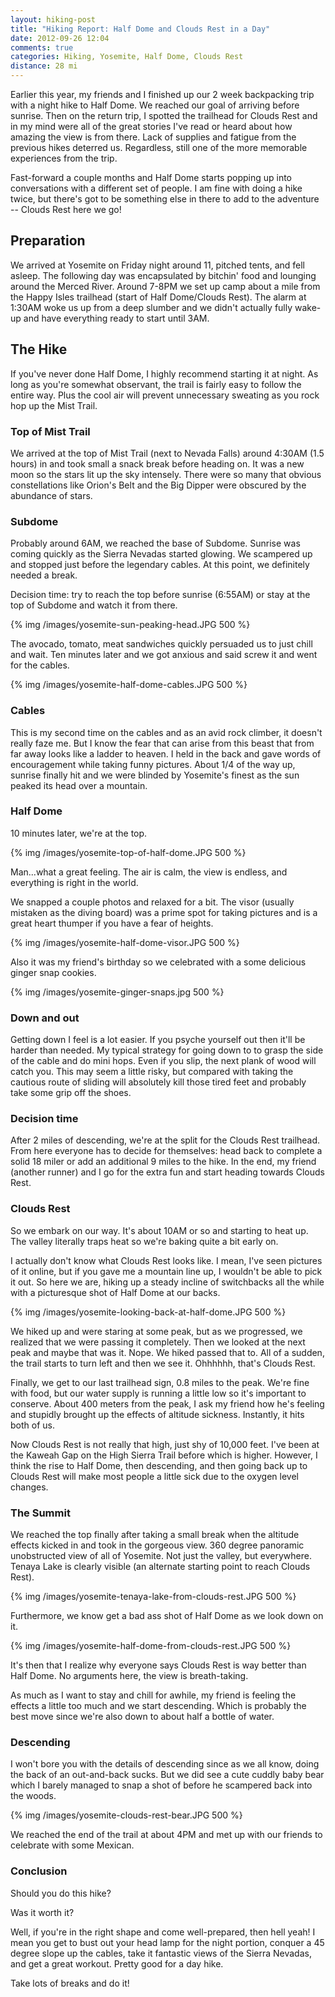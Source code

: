 ```yaml
---
layout: hiking-post
title: "Hiking Report: Half Dome and Clouds Rest in a Day"
date: 2012-09-26 12:04
comments: true
categories: Hiking, Yosemite, Half Dome, Clouds Rest
distance: 28 mi
---
```


Earlier this year, my friends and I finished up our 2 week backpacking trip with
a night hike to Half Dome. We reached our goal of arriving before sunrise. Then
on the return trip, I spotted the trailhead for Clouds Rest and in my mind were
all of the great stories I've read or heard about how amazing the view is from
there. Lack of supplies and fatigue from the previous hikes deterred us.
Regardless, still one of the more memorable experiences from the trip.


Fast-forward a couple months and Half Dome starts popping up into conversations
with a different set of people. I am fine with doing a hike twice, but there's
got to be something else in there to add to the adventure -- Clouds Rest here we
go!

<!-- more -->

## Preparation

We arrived at Yosemite on Friday night around 11, pitched tents, and fell
asleep. The following day was encapsulated by bitchin' food and lounging around
the Merced River. Around 7-8PM we set up camp about a mile from the Happy Isles
trailhead (start of Half Dome/Clouds Rest). The alarm at 1:30AM woke us up from
a deep slumber and we didn't actually fully wake-up and have everything ready to
start until 3AM.

## The Hike

If you've never done Half Dome, I highly recommend starting it at night. As
long as you're somewhat observant, the trail is fairly easy to follow the entire
way. Plus the cool air will prevent unnecessary sweating as you rock hop up the Mist
Trail.

### Top of Mist Trail

We arrived at the top of Mist Trail (next to Nevada Falls) around 4:30AM (1.5 hours)
in and took small a snack break before heading on. It was a new moon so the
stars lit up the sky intensely. There were so many that obvious constellations like
Orion's Belt and the Big Dipper were obscured by the abundance of stars.

### Subdome

Probably around 6AM, we reached the base of Subdome. Sunrise was coming quickly as
the Sierra Nevadas started glowing. We scampered up and stopped just before the
legendary cables. At this point, we definitely needed a break.

Decision time: try to reach the top before sunrise (6:55AM) or stay at the top of Subdome and
watch it from there.

{% img /images/yosemite-sun-peaking-head.JPG 500 %}

The avocado, tomato, meat sandwiches quickly persuaded us to
just chill and wait. Ten minutes later and we got anxious and said screw it and
went for the cables.

{% img /images/yosemite-half-dome-cables.JPG 500 %}

### Cables

This is my second time on the cables and as an avid rock climber, it doesn't
really faze me. But I know the fear that can arise from this beast that from far
away looks like a ladder to heaven. I held in the back and gave words of
encouragement while taking funny pictures. About 1/4 of the way up, sunrise finally
hit and we were blinded by Yosemite's finest as the sun peaked its head over a
mountain.

### Half Dome

10 minutes later, we're at the top.

{% img /images/yosemite-top-of-half-dome.JPG 500 %}

Man...what a great feeling. The air is calm, the view is endless, and everything is
right in the world.

We snapped a couple photos and relaxed for a bit. The visor (usually mistaken as the
diving board) was a prime spot for taking pictures and is a great heart thumper if you
have a fear of heights.

{% img /images/yosemite-half-dome-visor.JPG 500 %}

Also it was my friend's birthday so we celebrated with a some
delicious ginger snap cookies.

{% img /images/yosemite-ginger-snaps.jpg 500 %}

### Down and out

Getting down I feel is a lot easier. If you psyche yourself out then it'll be harder
than needed. My typical strategy for going down to to grasp the side of the cable and do
mini hops. Even if you slip, the next plank of wood will catch you. This may seem a little
risky, but compared with taking the cautious route of sliding will absolutely kill those
tired feet and probably take some grip off the shoes.

### Decision time

After 2 miles of descending, we're at the split for the Clouds Rest trailhead. From here
everyone has to decide for themselves: head back to complete a solid 18 miler or add an
additional 9 miles to the hike. In the end, my friend (another runner) and I go for the
extra fun and start heading towards Clouds Rest.

### Clouds Rest

So we embark on our way. It's about 10AM or so and starting to heat up. The valley literally
traps heat so we're baking quite a bit early on.

I actually don't know what Clouds Rest looks like. I mean, I've seen pictures of it online, but if you
gave me a mountain line up, I wouldn't be able to pick it out. So here we are, hiking up a steady
incline of switchbacks all the while with a picturesque shot of Half Dome at our backs.

{% img /images/yosemite-looking-back-at-half-dome.JPG 500 %}

We hiked up and were staring at some peak, but as we progressed, we realized that we were passing
it completely. Then we looked at the next peak and maybe that was it. Nope. We hiked passed that
to. All of a sudden, the trail starts to turn left and then we see it.  Ohhhhhh, that's Clouds Rest.

Finally, we get to our last trailhead sign, 0.8 miles to the peak. We're fine with food, but our
water supply is running a little low so it's important to conserve. About 400 meters from the peak,
I ask my friend how he's feeling and stupidly brought up the effects of altitude sickness. Instantly,
it hits both of us.

Now Clouds Rest is not really that high, just shy of 10,000 feet. I've been at the Kaweah Gap on the
High Sierra Trail before which is higher. However, I think the rise to Half Dome, then descending, and
then going back up to Clouds Rest will make most people a little sick due to the oxygen level changes.

### The Summit

We reached the top finally after taking a small break when the altitude effects kicked in and took
in the gorgeous view. 360 degree panoramic unobstructed view of all of Yosemite. Not just the valley,
but everywhere.  Tenaya Lake is clearly visible (an alternate starting point to reach Clouds Rest).

{% img /images/yosemite-tenaya-lake-from-clouds-rest.JPG 500 %}

Furthermore, we know get a bad ass shot of Half Dome as we look down on it.

{% img /images/yosemite-half-dome-from-clouds-rest.JPG 500 %}

It's then that I realize why everyone says Clouds Rest is way better than Half Dome. No arguments here,
the view is breath-taking.

As much as I want to stay and chill for awhile, my friend is feeling the effects a little too much
and we start descending. Which is probably the best move since we're also down to about half a bottle
of water.

### Descending

I won't bore you with the details of descending since as we all know, doing the back of an out-and-back
sucks.  But we did see a cute cuddly baby bear which I barely managed to snap a shot of before he
scampered back into the woods.

{% img /images/yosemite-clouds-rest-bear.JPG 500 %}

We reached the end of the trail at about 4PM and met up with our friends to celebrate with some Mexican.

### Conclusion

Should you do this hike?

Was it worth it?

Well, if you're in the right shape and come well-prepared, then hell yeah!
I mean you get to bust out your head lamp for the night portion, conquer a 45 degree slope up
the cables, take it fantastic views of the Sierra Nevadas, and get a great workout. Pretty good
for a day hike.

Take lots of breaks and do it!
